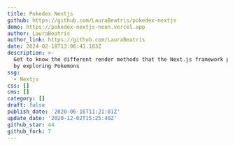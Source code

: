 ```yaml
---
title: Pokedex Nextjs
github: https://github.com/LauraBeatris/pokedex-nextjs
demo: https://pokedex-nextjs-neon.vercel.app
author: LauraBeatris
author_link: https://github.com/LauraBeatris
date: 2024-02-18T13:06:41.183Z
description: >-
  Get to know the different render methods that the Next.js framework provides
  by exploring Pokemons
ssg:
  - Nextjs
css: []
cms: []
category: []
draft: false
publish_date: '2020-06-16T11:21:01Z'
update_date: '2020-12-02T15:25:40Z'
github_star: 44
github_fork: 7
---
```


